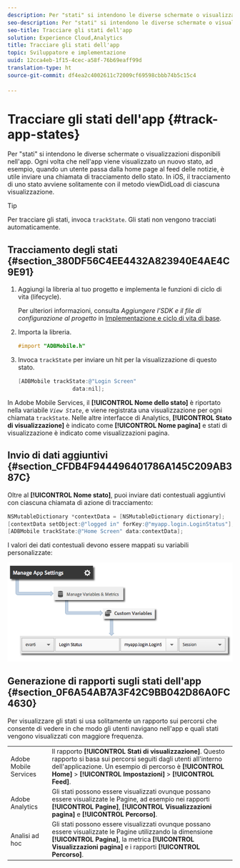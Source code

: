 ```yaml
---
description: Per "stati" si intendono le diverse schermate o visualizzazioni disponibili nell'app. Ogni volta che nell'app viene visualizzato un nuovo stato, ad esempio, quando un utente passa dalla home page al feed delle notizie, è utile inviare una chiamata di tracciamento dello stato. In iOS, il tracciamento di uno stato avviene solitamente con il metodo viewDidLoad di ciascuna visualizzazione.
seo-description: Per "stati" si intendono le diverse schermate o visualizzazioni disponibili nell'app. Ogni volta che nell'app viene visualizzato un nuovo stato, ad esempio, quando un utente passa dalla home page al feed delle notizie, è utile inviare una chiamata di tracciamento dello stato. In iOS, il tracciamento di uno stato avviene solitamente con il metodo viewDidLoad di ciascuna visualizzazione.
seo-title: Tracciare gli stati dell'app
solution: Experience Cloud,Analytics
title: Tracciare gli stati dell'app
topic: Sviluppatore e implementazione
uuid: 12cca4eb-1f15-4cec-a58f-76b69eaff99d
translation-type: ht
source-git-commit: df4ea2c4002611c72009cf69598cbbb74b5c15c4

---
```



# Tracciare gli stati dell'app {#track-app-states}

Per "stati" si intendono le diverse schermate o visualizzazioni disponibili nell'app. Ogni volta che nell'app viene visualizzato un nuovo stato, ad esempio, quando un utente passa dalla home page al feed delle notizie, è utile inviare una chiamata di tracciamento dello stato. In iOS, il tracciamento di uno stato avviene solitamente con il metodo viewDidLoad di ciascuna visualizzazione.

>[!TIP]
>
>Per tracciare gli stati, invoca `trackState`. Gli stati non vengono tracciati automaticamente.

## Tracciamento degli stati {#section_380DF56C4EE4432A823940E4AE4C9E91}

1. Aggiungi la libreria al tuo progetto e implementa le funzioni di ciclo di vita (lifecycle).

   Per ulteriori informazioni, consulta *Aggiungere l’SDK e il file di configurazione al progetto* in [Implementazione e ciclo di vita di base](/help/ios/getting-started/dev-qs.md).
1. Importa la libreria.

   ```objective-c
   #import "ADBMobile.h"
   ```

1. Invoca `trackState` per inviare un hit per la visualizzazione di questo stato.

   ```objective-c
   [ADBMobile trackState:@"Login Screen"  
                    data:nil];
   ```

In Adobe Mobile Services, il **[!UICONTROL Nome dello stato]** è riportato nella variabile *`View State`*, e viene registrata una visualizzazione per ogni chiamata `trackState`. Nelle altre interfacce di Analytics, **[!UICONTROL Stato di visualizzazione]** è indicato come **[!UICONTROL Nome pagina]** e stati di visualizzazione è indicato come visualizzazioni pagina.

## Invio di dati aggiuntivi {#section_CFDB4F944496401786A145C209AB387C}

Oltre al **[!UICONTROL Nome stato]**, puoi inviare dati contestuali aggiuntivi con ciascuna chiamata di azione di tracciamento:

```objective-c
NSMutableDictionary *contextData = [NSMutableDictionary dictionary]; 
[contextData setObject:@"logged in" forKey:@"myapp.login.LoginStatus"]; 
[ADBMobile trackState:@"Home Screen" data:contextData];
```

I valori dei dati contestuali devono essere mappati su variabili personalizzate:

![](assets/map-variable-context-state.png)

## Generazione di rapporti sugli stati dell'app {#section_0F6A54AB7A3F42C9BB042D86A0FC4630}

Per visualizzare gli stati si usa solitamente un rapporto sui percorsi che consente di vedere in che modo gli utenti navigano nell'app e quali stati vengono visualizzati con maggiore frequenza.

|  |  |
|--- |--- |
| Adobe Mobile Services | Il rapporto **[!UICONTROL Stati di visualizzazione]**. Questo rapporto si basa sui percorsi seguiti dagli utenti all'interno dell'applicazione. Un esempio di percorso è **[!UICONTROL Home]** &gt; **[!UICONTROL Impostazioni]**  &gt; **[!UICONTROL Feed]**. |
| Adobe Analytics | Gli stati possono essere visualizzati ovunque possano essere visualizzate le Pagine, ad esempio nei rapporti **[!UICONTROL Pagine]**, **[!UICONTROL Visualizzazioni pagina]** e **[!UICONTROL Percorso]**. |
| Analisi ad hoc | Gli stati possono essere visualizzati ovunque possano essere visualizzate le Pagine utilizzando la dimensione **[!UICONTROL Pagina]**, la metrica **[!UICONTROL Visualizzazioni pagina]** e i rapporti **[!UICONTROL Percorso]**. |
